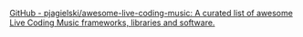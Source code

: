 
[GitHub - pjagielski/awesome-live-coding-music: A curated list of awesome Live Coding Music frameworks, libraries and software.](https://github.com/pjagielski/awesome-live-coding-music)
